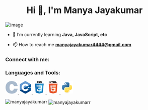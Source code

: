 <h1 align="center">Hi 👋, I'm Manya Jayakumar</h1>

<img width="400" height="600"  align="center"  alt="image" src="https://github.com/user-attachments/assets/ecf15400-b66a-45d3-93ed-250b3a4d440d" />



- 🌱 I’m currently learning **Java, JavaScript, etc**

- 📫 How to reach me **manyajayakumar4444@gmail.com**

<h3 align="left">Connect with me:</h3>
<p align="left">
</p>

<h3 align="left">Languages and Tools:</h3>
<p align="left"> <a href="https://www.cprogramming.com/" target="_blank" rel="noreferrer"> <img src="https://raw.githubusercontent.com/devicons/devicon/master/icons/c/c-original.svg" alt="c" width="40" height="40"/> </a> <a href="https://www.w3schools.com/cpp/" target="_blank" rel="noreferrer"> <img src="https://raw.githubusercontent.com/devicons/devicon/master/icons/cplusplus/cplusplus-original.svg" alt="cplusplus" width="40" height="40"/> </a> <a href="https://www.w3schools.com/css/" target="_blank" rel="noreferrer"> <img src="https://raw.githubusercontent.com/devicons/devicon/master/icons/css3/css3-original-wordmark.svg" alt="css3" width="40" height="40"/> </a> <a href="https://www.w3.org/html/" target="_blank" rel="noreferrer"> <img src="https://raw.githubusercontent.com/devicons/devicon/master/icons/html5/html5-original-wordmark.svg" alt="html5" width="40" height="40"/> </a> <a href="https://www.python.org" target="_blank" rel="noreferrer"> <img src="https://raw.githubusercontent.com/devicons/devicon/master/icons/python/python-original.svg" alt="python" width="40" height="40"/> </a> </p>

<p><img align="left" src="https://github-readme-stats.vercel.app/api/top-langs?username=manyajayakumarr&show_icons=true&locale=en&layout=compact" alt="manyajayakumarr" /></p>

<p>&nbsp;<img align="center" src="https://github-readme-stats.vercel.app/api?username=manyajayakumarr&show_icons=true&locale=en" alt="manyajayakumarr" /></p>
